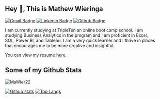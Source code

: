 ## Hey 👋, This is Mathew Wieringa
[![Gmail Badge](https://img.shields.io/badge/-m.wieringa@aol.com-c14438?style=flat&logo=Gmail&logoColor=white&link=mailto:m.wieringa@aol.com)](mailto:m.wieringa@aol.com) 
[![Linkedin Badge](https://img.shields.io/badge/-matt-wieringa-25b591305?style=flat&logo=Linkedin&logoColor=white&link=https://www.linkedin.com/in/matt-wieringa-25b/)](https://www.linkedin.com/in/matt-wieringa-25b/) [![Github Badge](https://img.shields.io/badge/-MaWier22-grey?style=flat&logo=github&logoColor=white&link=https://github.com/MaWier22/)](https://www.github.com/MaWier22/) <p align='left'>I am currently studying at TripleTen an online boot camp school. I am studying Business Analytics in the program and I am proficient in Excel, SQL, Power BI, and Tableau. I am a very quick learner and I thrive in places that encourages me to be more creative and insightful. </p><p align='left'> You can view my resume <a href='https://docs.google.com/document/d/1SCyCn-gyBPD2VOWF_ycn7jQJ6Oz4WvAKruZA2jr67U0/edit?tab=t.0#heading=h.5x0d5h95i329 ' target=_blank><u>here</u>.</a></p>
## Some of my Github Stats
<p align=left> <img src=https://komarev.com/ghpvc/?username=MaWier22 alt=MaWier22 /> </p>

[![Github stats](https://github-readme-stats.vercel.app/api?username=MaWier22&show_icons=true&include_all_commits=true)](https://github.com/MaWier22/github-readme-stats)
[![Top Langs](https://github-readme-stats.vercel.app/api/top-langs/?username=MaWier22&layout=compact)](https://github.com/MaWier22/github-readme-stats)
